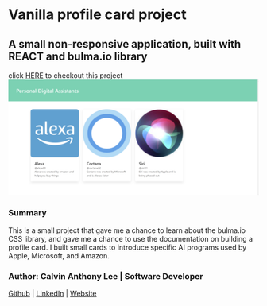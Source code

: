 # Vanilla profile card project
## A small non-responsive application, built with REACT and bulma.io library 

click [HERE](https://profile-card-nu-one.vercel.app/) to checkout this project
![ProfileCard](src/images/ProfileCard.png)

### Summary
This is a small project that gave me a chance to learn about the bulma.io CSS library, and gave me a chance to use the documentation on building a profile card. I built small cards to introduce specific AI programs used by Apple, Microsoft, and Amazon. 

### Author: Calvin Anthony Lee | Software Developer 
[Github](https://github.com/calvinalee2006) |  [LinkedIn](https://www.linkedin.com/in/calvinalee/) | [Website](https://calvins-react-portfolio.vercel.app/)